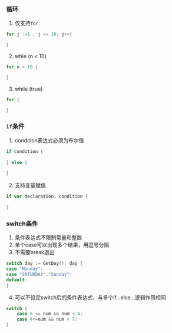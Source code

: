 ### 循环

1. 仅支持`for`

```go
for j :=1 ; j <= 10; j++{

}
```

2. whie (n < 10)

```go
for n < 10 {

}
```

3. while (true)

```go
for {

}
```

### `if`条件

1. condition表达式必须为布尔值
```go
if condition {
    
} else {
    
}
```

2. 支持变量赋值
```go
if var declaration; condition {
    
}
```

### switch条件

1. 条件表达式不限制常量和整数
2. 单个case可以出现多个结果，用逗号分隔
3. 不需要break退出
```go
switch day := GetDay(); day {
case "Monday":
case "SATURDAY","Sunday":
default:
}
```

4. 可以不设定switch后的条件表达式，与多个if...else...逻辑作用相同
```go
switch {
    case 0 <= num && num < 4:
    case 4<=num && num < 7:
}
```
